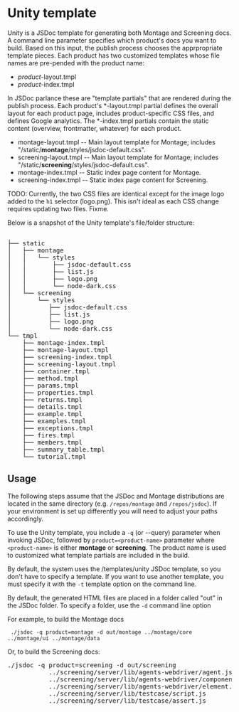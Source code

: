 # Unity template

Unity is a JSDoc template for generating both Montage and Screening docs. A command line parameter specifies which product's docs you want to build. Based on this input, the publish process chooses the apprpropriate template pieces. Each product has two customized templates whose file names are pre-pended with the product name:

* _product_-layout.tmpl
* _product_-index.tmpl

In JSDoc parlance these are "template partials" that are rendered during the publish process. Each product's  \*-layout.tmpl partial defines the overall layout for each product page, includes product-specific CSS files, and defines Google analytics. The \*-index.tmpl partials contain the static content (overview, frontmatter, whatever) for each product. 


* montage-layout.tmpl -- Main layout template for Montage; includes "/static/**montage**/styles/jsdoc-default.css".
* screening-layout.tmpl -- Main layout template for Montage; includes "/static/**screening**/styles/jsdoc-default.css".
* montage-index.tmpl -- Static index page content for Montage.
* screening-index.tmpl -- Static index page content for Screening.

TODO: Currently, the two CSS files are identical except for the image logo added to the `h1` selector (logo.png). This isn't ideal as each CSS change requires updating two files. Fixme.

Below is a snapshot of the Unity template's file/folder structure:

<pre>        
├── static
│   ├── montage
│   │   └── styles
│   │       ├── jsdoc-default.css
│   │       ├── list.js
│   │       ├── logo.png
│   │       └── node-dark.css
│   └── screening
│       └── styles
│          ├── jsdoc-default.css
│          ├── list.js
│          ├── logo.png
│          └── node-dark.css
└── tmpl
    ├── montage-index.tmpl
    ├── montage-layout.tmpl
    ├── screening-index.tmpl
    ├── screening-layout.tmpl
    ├── container.tmpl
    ├── method.tmpl
    ├── params.tmpl
    ├── properties.tmpl
    ├── returns.tmpl
    ├── details.tmpl
    ├── example.tmpl
    ├── examples.tmpl
    ├── exceptions.tmpl
    ├── fires.tmpl
    ├── members.tmpl
    ├── summary_table.tmpl
    └── tutorial.tmpl
</pre>

## Usage

The following steps assume that the JSDoc and Montage distributions are located in the same directory (e.g. `/repos/montage` and `/repos/jsdoc`). If your environment is set up differently you will need to adjust your paths accordingly.

To use the Unity template, you include a `-q` (or --query) parameter when invoking JSDoc, followed by `product=<product-name>` parameter where `<product-name>` is either **montage** or **screening**. The product name is used to customized what template partials are included in the build.

By default, the system uses the /templates/unity JSDoc template, so you don't have to specify a template. If you want to use another template, you must specify it with the `-t` template option on the command line.

By default, the generated HTML files are placed in a folder called "out" in the JSDoc folder. To specify a folder, use the `-d` command line option

For example, to build the Montage docs

` ./jsdoc -q product=montage -d out/montage ../montage/core ../montage/ui ../montage/data`

Or, to build the Screening docs: 

<pre>
./jsdoc -q product=screening -d out/screening
           ../screening/server/lib/agents-webdriver/agent.js 
           ../screening/server/lib/agents-webdriver/component.js 
           ../screening/server/lib/agents-webdriver/element.js 
           ../screening/server/lib/testcase/script.js 
           ../screening/server/lib/testcase/assert.js
</pre>